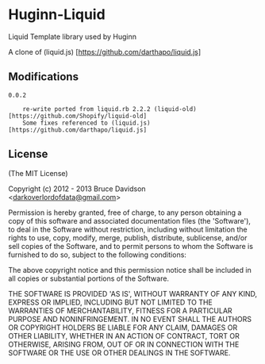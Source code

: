# Huginn-Liquid

Liquid Template library used by Huginn

A clone of (liquid.js) [https://github.com/darthapo/liquid.js]

## Modifications

    0.0.2

        re-write ported from liquid.rb 2.2.2 (liquid-old) [https://github.com/Shopify/liquid-old]
        Some fixes referenced to (liquid.js) [https://github.com/darthapo/liquid.js]

## License

(The MIT License)

Copyright (c) 2012 - 2013 Bruce Davidson &lt;darkoverlordofdata@gmail.com&gt;

Permission is hereby granted, free of charge, to any person obtaining
a copy of this software and associated documentation files (the
'Software'), to deal in the Software without restriction, including
without limitation the rights to use, copy, modify, merge, publish,
distribute, sublicense, and/or sell copies of the Software, and to
permit persons to whom the Software is furnished to do so, subject to
the following conditions:

The above copyright notice and this permission notice shall be
included in all copies or substantial portions of the Software.

THE SOFTWARE IS PROVIDED 'AS IS', WITHOUT WARRANTY OF ANY KIND,
EXPRESS OR IMPLIED, INCLUDING BUT NOT LIMITED TO THE WARRANTIES OF
MERCHANTABILITY, FITNESS FOR A PARTICULAR PURPOSE AND NONINFRINGEMENT.
IN NO EVENT SHALL THE AUTHORS OR COPYRIGHT HOLDERS BE LIABLE FOR ANY
CLAIM, DAMAGES OR OTHER LIABILITY, WHETHER IN AN ACTION OF CONTRACT,
TORT OR OTHERWISE, ARISING FROM, OUT OF OR IN CONNECTION WITH THE
SOFTWARE OR THE USE OR OTHER DEALINGS IN THE SOFTWARE.
